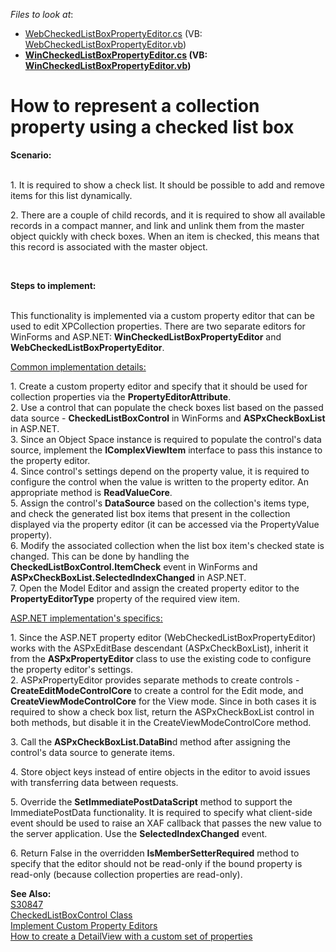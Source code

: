 <!-- default file list -->
*Files to look at*:

* [WebCheckedListBoxPropertyEditor.cs](./CS/DXExample.Module.Web/WebCheckedListBoxPropertyEditor.cs) (VB: [WebCheckedListBoxPropertyEditor.vb](./VB/DXExample.Module.Web/WebCheckedListBoxPropertyEditor.vb))
* **[WinCheckedListBoxPropertyEditor.cs](./CS/DXExample.Module.Win/WinCheckedListBoxPropertyEditor.cs) (VB: [WinCheckedListBoxPropertyEditor.vb](./VB/DXExample.Module.Win/WinCheckedListBoxPropertyEditor.vb))**
<!-- default file list end -->
# How to represent a collection property using a checked list box


<p><strong>Scenario:</strong></p>
<p><br /> 1. It is required to show a check list. It should be possible to add and remove items for this list dynamically.</p>
<p>2. There are a couple of child records, and it is required to show all available records in a compact manner, and link and unlink them from the master object quickly with check boxes. When an item is checked, this means that this record is associated with the master object.</p>
<p> </p>
<p><strong>Steps to implement:</strong></p>
<p><br /> This functionality is implemented via a custom property editor that can be used to edit XPCollection properties. There are two separate editors for WinForms and ASP.NET: <strong>WinCheckedListBoxPropertyEditor</strong> and <strong>WebCheckedListBoxPropertyEditor</strong>.</p>
<p><u>Common i</u><u>mple</u><u>m</u><u>entation details:</u></p>
<p>1. Create a custom property editor and specify that it should be used for collection properties via the <strong>PropertyEditor</strong><strong>A</strong><strong>ttribute</strong>.<br /> 2. Use a control that can populate the check boxes list based on the passed data source - <strong>CheckedListBoxControl</strong> in WinForms and <strong>ASPxCheckBoxList</strong> in ASP.NET.<br /> 3. Since an Object Space instance is required to populate the control's data source, implement the <strong>IComplexViewItem</strong> interface to pass this instance to the property editor.<br /> 4. Since control's settings depend on the property value, it is required to configure the control when the value is written to the property editor. An appropriate method is <strong>ReadValueCore</strong>.<br /> 5. Assign the control's <strong>DataSource</strong> based on the collection's items type, and check the generated list box items that present in the collection displayed via the property editor (it can be accessed via the PropertyValue property).<br /> 6. Modify the associated collection when the list box item's checked state is changed. This can be done by handling the <strong>CheckedListBoxControl</strong><strong>.</strong><strong>ItemCheck</strong> event in WinForms and <strong>ASPxCheckBoxList</strong><strong>.</strong><strong>SelectedIndexChanged</strong> in ASP.NET.<br /> 7. Open the Model Editor and assign the created property editor to the <strong>PropertyEditorType</strong> property of the required view item.</p>
<p><u>ASP</u><u>.NET</u><u> implementation's</u><u> specifics</u><u>:</u></p>
<p>1. Since the ASP.NET property editor (WebCheckedListBoxPropertyEditor) works with the ASPxEditBase descendant (ASPxCheckBoxList), inherit it from the <strong>ASPxPropertyEditor</strong> class to use the existing code to configure the property editor's settings.<br /> 2. ASPxPropertyEditor provides separate methods to create controls - <strong>CreateEditModeControlCore</strong> to create a control for the Edit mode, and <strong>CreateViewModeControlCore</strong> for the View mode. Since in both cases it is required to show a check box list, return the ASPxCheckBoxList control in both methods, but disable it in the CreateViewModeControlCore method.</p>
<p>3. Call the <strong>ASPxCheckBoxList.DataBin</strong>d method after assigning the control's data source to generate items.</p>
<p>4. Store object keys instead of entire objects in the editor to avoid issues with transferring data between requests.</p>
<p>5. Override the <strong>SetImmediatePostDataScript</strong> method to support the ImmediatePostData functionality. It is required to specify what client-side event should be used to raise an XAF callback that passes the new value to the server application. Use the <strong>SelectedIndexChanged</strong> event.</p>
<p>6. Return False in the overridden <strong>IsMemberSetterRequired</strong> method to specify that the editor should not be read-only if the bound property is read-only (because collection properties are read-only).</p>
<p><strong>See Also:</strong><br /> <a href="https://www.devexpress.com/Support/Center/p/S30847">S30847</a><br /> <a href="http://documentation.devexpress.com/#WindowsForms/clsDevExpressXtraEditorsCheckedListBoxControltopic"><u>CheckedListBoxControl Class</u></a><br /> <a href="http://documentation.devexpress.com/#Xaf/CustomDocument3097"><u>Implement Custom Property Editors</u></a><br /> <a href="https://www.devexpress.com/Support/Center/p/E1806">How to create a DetailView with a custom set of properties</a></p>

<br/>



